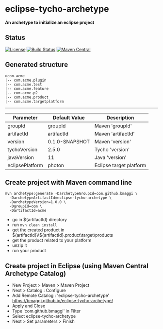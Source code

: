 eclipse-tycho-archetype
=======================
__An archetype to initialize an eclipse project__

Status
----------------------
[![License](https://img.shields.io/badge/license-EPL2-blue.svg)](https://www.eclipse.org/org/documents/epl-2.0/EPL-2.0.html)
[![Build Status](https://travis-ci.org/bmaggi/eclipse-tycho-archetype.svg?branch=master)](https://travis-ci.org/bmaggi/eclipse-tycho-archetype)
[![Maven Central](https://maven-badges.herokuapp.com/maven-central/com.github.bmaggi/eclipse-tycho-archetype/badge.svg?style=plastic)](https://maven-badges.herokuapp.com/maven-central/com.github.bmaggi/eclipse-tycho-archetype)

Generated structure
-------------------
```
>com.acme
|-- com.acme.plugin
|-- com.acme.test
|-- com.acme.feature
|-- com.acme.p2
|-- com.acme.product
|-- com.acme.targetplatform
```
---
|Parameter|Default Value|Description|
|---------|-------------|-----------|
|groupId|groupId|Maven 'groupId'|
|artifactId|artifactId|Maven 'artifactId'|
|version|0.1.0-SNAPSHOT|Maven 'version'|
|tychoVersion|2.5.0|Tycho 'version'|
|javaVersion|11|Java 'version'|
|eclipsePlatform|photon|Eclipse target platform|

Create project with Maven command line
------------------------------------------

```
mvn archetype:generate -DarchetypeGroupId=com.github.bmaggi \
  -DarchetypeArtifactId=eclipse-tycho-archetype \
  -DarchetypeVersion=1.0.0 \
  -DgroupId=com \
  -DartifactId=acme
```

- go in ${artifactId} directory
- run ``` mvn clean install ```
- get the created product in ${artifactId}\\${artifactId}.product\target\products
- get the product related to your platform
- unzip it
- run your product

Create project in Eclipse (using Maven Central Archetype Catalog)
-------------------------------------------------------

- New Project > Maven > Maven Project
- Next > Catalog : Configure
- Add Remote Catalog : 'eclipse-tycho-archetype' https://bmaggi.github.io/eclipse-tycho-archetype/
- Apply and Close
- Type 'com.github.bmaggi' in Filter
- Select eclipse-tycho-archetype
- Next > Set parameters > Finish

